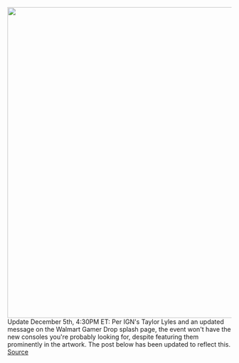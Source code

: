 <img src='https://cdn.vox-cdn.com/thumbor/2l69geTmKQS9QwdWe7P-F_IMr1k=/0x0:672x495/1200x800/filters:focal(283x195:389x301)/cdn.vox-cdn.com/uploads/chorus_image/image/70224898/k2__dd3aea10_166c_434f_9b7f_7b3287ed4b4e.v1.0.jpg' width='700px' /><br/>
Update December 5th, 4:30PM ET: Per IGN's Taylor Lyles and an updated message on the Walmart Gamer Drop splash page, the event won't have the new consoles you're probably looking for, despite featuring them prominently in the artwork. The post below has been updated to reflect this.
<a href='https://www.theverge.com/2021/12/3/22816004/ps5-xbox-series-x-switch-walmart-gamer-drop-restock'> Source <a/>